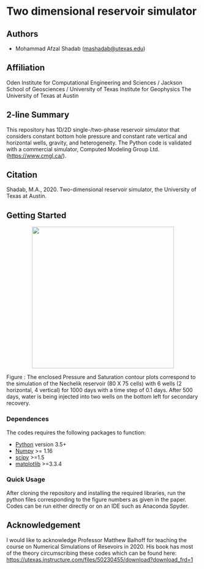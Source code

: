 
# Two dimensional reservoir simulator
## Authors
- Mohammad Afzal Shadab (mashadab@utexas.edu)

## Affiliation
Oden Institute for Computational Engineering and Sciences / Jackson School of Geosciences / University of Texas Institute for Geophysics
The University of Texas at Austin

## 2-line Summary
This repository has 1D/2D single-/two-phase reservoir simulator that considers constant bottom hole pressure and constant rate vertical and horizontal wells, gravity, and heterogeneity. The Python code is validated with a commercial simulator, Computed Modeling Group Ltd. (https://www.cmgl.ca/).

## Citation
Shadab, M.A., 2020. Two-dimensional reservoir simulator, the University of Texas at Austin.

## Getting Started

<p align="center">
<img src="Cover.png" height="370">
</p>
Figure : The enclosed Pressure and Saturation contour plots correspond to the simulation of the Nechelik reservoir (80 X 75 cells) with 6 wells (2 horizontal, 4 vertical) for 1000 days with a time step of 0.1 days. After 500 days, water is being injected into two wells on the bottom left for secondary recovery.

### Dependences

The codes requires the following packages to function:
- [Python](https://www.python.org/) version 3.5+
- [Numpy](http://www.numpy.org/) >= 1.16
- [scipy](https://www.scipy.org/) >=1.5
- [matplotlib](https://matplotlib.org/) >=3.3.4


### Quick Usage
After cloning the repository and installing the required libraries, run the python files corresponding to the figure numbers as given in the paper. Codes can be run either directly or on an IDE such as Anaconda Spyder. 


## Acknowledgement
I would like to acknowledge Professor Matthew Balhoff for teaching the course on Numerical Simulations of Resevoirs in 2020. His book has most of the theory circumscribing these codes which can be found here: https://utexas.instructure.com/files/50230455/download?download_frd=1
